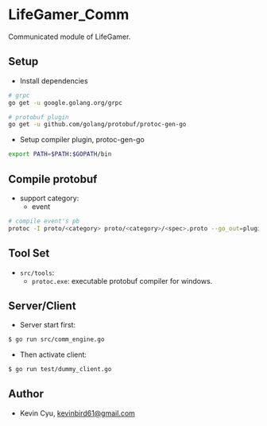 # LifeGamer_Comm
Communicated module of LifeGamer.

## Setup 

* Install dependencies
```bash
# grpc
go get -u google.golang.org/grpc

# protobuf plugin
go get -u github.com/golang/protobuf/protoc-gen-go
```

* Setup compiler plugin, protoc-gen-go
```bash
export PATH=$PATH:$GOPATH/bin
```

## Compile protobuf

* support category:
    * event

```bash
# compile event's pb
protoc -I proto/<category> proto/<category>/<spec>.proto --go_out=plugins=grpc:proto-<category>
```

## Tool Set

* `src/tools`:
    * `protoc.exe`: executable protobuf compiler for windows.


## Server/Client 

* Server start first:
```bash
$ go run src/comm_engine.go
```

* Then activate client:
```bash
$ go run test/dummy_client.go
```

## Author 

* Kevin Cyu, kevinbird61@gmail.com
